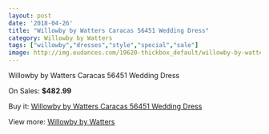 ```yaml
---
layout: post
date: '2018-04-26'
title: "Willowby by Watters Caracas 56451 Wedding Dress"
category: Willowby by Watters
tags: ["willowby","dresses","style","special","sale"]
image: http://img.eudances.com/19620-thickbox_default/willowby-by-watters-caracas-56451-wedding-dress.jpg
---
```

Willowby by Watters Caracas 56451 Wedding Dress

On Sales: **$482.99**
<a href="https://www.eudances.com/en/willowby-by-watters/5831-willowby-by-watters-caracas-56451-wedding-dress.html"><amp-img layout="responsive" width="600" height="600" src="//img.eudances.com/19620-thickbox_default/willowby-by-watters-caracas-56451-wedding-dress.jpg" alt="Willowby by Watters Caracas 56451 Wedding Dress 0" /></a>
<a href="https://www.eudances.com/en/willowby-by-watters/5831-willowby-by-watters-caracas-56451-wedding-dress.html"><amp-img layout="responsive" width="600" height="600" src="//img.eudances.com/19624-thickbox_default/willowby-by-watters-caracas-56451-wedding-dress.jpg" alt="Willowby by Watters Caracas 56451 Wedding Dress 1" /></a>
<a href="https://www.eudances.com/en/willowby-by-watters/5831-willowby-by-watters-caracas-56451-wedding-dress.html"><amp-img layout="responsive" width="600" height="600" src="//img.eudances.com/19623-thickbox_default/willowby-by-watters-caracas-56451-wedding-dress.jpg" alt="Willowby by Watters Caracas 56451 Wedding Dress 2" /></a>
<a href="https://www.eudances.com/en/willowby-by-watters/5831-willowby-by-watters-caracas-56451-wedding-dress.html"><amp-img layout="responsive" width="600" height="600" src="//img.eudances.com/19622-thickbox_default/willowby-by-watters-caracas-56451-wedding-dress.jpg" alt="Willowby by Watters Caracas 56451 Wedding Dress 3" /></a>
<a href="https://www.eudances.com/en/willowby-by-watters/5831-willowby-by-watters-caracas-56451-wedding-dress.html"><amp-img layout="responsive" width="600" height="600" src="//img.eudances.com/19621-thickbox_default/willowby-by-watters-caracas-56451-wedding-dress.jpg" alt="Willowby by Watters Caracas 56451 Wedding Dress 4" /></a>

Buy it: [Willowby by Watters Caracas 56451 Wedding Dress](https://www.eudances.com/en/willowby-by-watters/5831-willowby-by-watters-caracas-56451-wedding-dress.html "Willowby by Watters Caracas 56451 Wedding Dress")

View more: [Willowby by Watters](https://www.eudances.com/en/48-willowby-by-watters "Willowby by Watters")